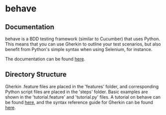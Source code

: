 # behave

## Documentation

behave is a BDD testing framework (similar to Cucumber) that uses Python. This means that you can use Gherkin to outline your test scenarios, but also benefit from Python's simple syntax when using Selenium, for instance.

The documentation can be found [here](https://behave.readthedocs.io/en/latest/).

## Directory Structure

Gherkin .feature files are placed in the 'features' folder, and corresponding Python script files are placed in the 'steps' folder. Basic examples are shown in the 'tutorial.feature' and 'tutorial.py' files. A tutorial on behave can be found [here](https://behave.readthedocs.io/en/latest/tutorial.html), and the syntax reference guide for Gherkin can be found [here](https://cucumber.io/docs/gherkin/reference/). 



